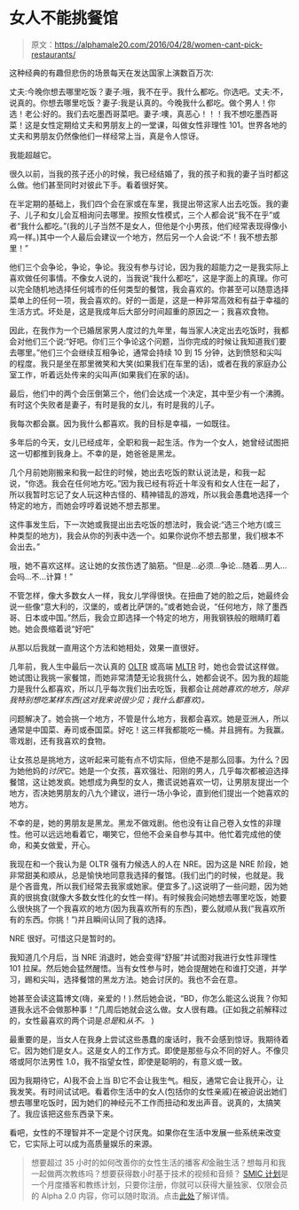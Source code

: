 # 女人不能挑餐馆

> 原文：<https://alphamale20.com/2016/04/28/women-cant-pick-restaurants/>

这种经典的有趣但悲伤的场景每天在发达国家上演数百万次:

丈夫:今晚你想去哪里吃饭？妻子:哦，我不在乎。我什么都吃。你选吧。丈夫:不，说真的。你想去哪里吃饭？妻子:我是认真的。今晚我什么都吃。做个男人！你选！老公:好的。我们去吃墨西哥菜吧。妻子:噢，真恶心！！！我不想吃墨西哥菜！这是女性定期给丈夫和男朋友上的一堂课，叫做女性非理性 101。世界各地的丈夫和男朋友仍然像他们一样经常上当，真是令人惊讶。

我能超越它。

很久以前，当我的孩子还小的时候，我已经结婚了，我的孩子和我的妻子当时都这么做。他们甚至同时对彼此下手。看着很好笑。

在半定期的基础上，我们四个会在家或在车里，我提出带这家人出去吃饭。我的妻子、儿子和女儿会互相询问去哪里。按照女性模式，三个人都会说“我不在乎”或者“我什么都吃。”(我的儿子当然不是女人，但他是个小男孩，他们经常表现得像小鸡一样。)其中一个人最后会建议一个地方，然后另一个人会说:“不！我不想去那里！”

他们三个会争论，争论，争论。我没有参与讨论，因为我的超能力之一是我实际上喜欢做任何事情。不像女人说的，当我说“我什么都吃”，这是字面上的真理。你可以完全随机地选择任何城市的任何类型的餐馆，我会喜欢的。你甚至可以随意选择菜单上的任何一项，我会喜欢的。好的一面是，这是一种非常高效和有益于幸福的生活方式。坏处是，这是我成年后大部分时间超重的原因之一；我喜欢食物。

因此，在我作为一个已婚居家男人度过的九年里，每当家人决定出去吃饭时，我都会对他们三个说:“好吧。你们三个争论这个问题，当你完成的时候让我知道我们要去哪里。”他们三个会继续互相争论，通常会持续 10 到 15 分钟，达到愤怒和尖叫的程度。我只是坐在那里微笑和大笑(如果我们在车里的话)，或者在我的家庭办公室工作，听着远处传来的尖叫声(如果我们在家的话)。

最后，他们中的两个会压倒第三个，他们会达成一个决定，其中至少有一个沸腾。有时这个失败者是妻子，有时是我的女儿，有时是我的儿子。

我每次都会赢。因为我什么都喜欢。我的目标是幸福，一如既往。

多年后的今天，女儿已经成年，全职和我一起生活。作为一个女人，她曾经试图把这一切都推到我身上。不幸的是，她爸爸是黑龙。

几个月前她刚搬来和我一起住的时候，她出去吃饭的默认说法是，和我一起说，“你选。我会在任何地方吃。”因为我已经有将近十年没有和女人住在一起了，所以我暂时忘记了女人玩这种古怪的、精神错乱的游戏，所以我会愚蠢地选择一个特定的地方，而她会哼哼着说她不想去那里。

这件事发生后，下一次她或我提出出去吃饭的想法时，我会说:“选三个地方(或三种类型的地方)，我会从你的列表中选一个。如果你说你不想去那里，我们根本不会出去。”

哦，她不喜欢这样。这让她的女孩伤透了脑筋。“但是...必须...争论...随着...男人…会吗...不...计算！”

不管怎样，像大多数女人一样，我女儿学得很快。在扭曲了她的脸之后，她最终会说一些像“意大利的，汉堡的，或者比萨饼的。”或者她会说，“任何地方，除了墨西哥、日本或中国。”然后，我会立即选择一个特定的地方，用我钢铁般的眼睛盯着她。她会畏缩着说“好吧”

从那以后我就一直用这个方法和她相处，效果一直很好。

几年前，我人生中最后一次认真的 [OLTR](https://blackdragonblog.com/glossary/#OLTR) 或高端 [MLTR](https://blackdragonblog.com/glossary/#MLTR) 时，她也会尝试这样做。她试图让我挑一家餐馆，而她非常清楚无论我挑什么，她都会说不。因为我的超能力是我什么都喜欢，所以几乎每次我们出去吃饭，我都会让*挑她喜欢的地方，除非我特别想吃某样东西(这对我来说很少见；我什么都喜欢)。*

问题解决了。她会挑一个地方，不管是什么地方，我都会喜欢。她是亚洲人，所以通常是中国菜、寿司或泰国菜。好吃！这三样我都能吃一桶。并且拥有。为我赢。零戏剧，还有我喜欢的食物。

让女孩总是挑地方，这听起来可能有点不切实际，但绝不是那么回事。为什么？因为她他妈的*讨厌*它。她是一个女孩，喜欢强壮、阳刚的男人，几乎每次都被迫选择餐馆，这让她发疯。她想成为典型的女人，撒谎说她喜欢一切，让男朋友提出一个地方，否决她男朋友的八九个建议，进行一场小争论，直到他们提出一个她喜欢的地方。

不幸的是，她的男朋友是黑龙。黑龙不做戏剧。他也没有让自己卷入女性的非理性。他可以远远地看着它，嘲笑它，但他不会亲自参与其中。他忙着完成他的使命，和美女做爱，开心。

我现在和一个我认为是 OLTR 强有力候选人的人在 NRE。因为这是 NRE 阶段，她非常甜美和顺从，总是愉快地同意我选择的餐馆。(我们出门的时候，也就是。我是个吝啬鬼，所以我们经常去我家或她家。便宜多了。)这说明了一些问题，因为她真的很挑食(就像大多数女性化的女性一样)。有时候我会问她想去哪里吃饭，她要么很快挑了一个我喜欢的地方(因为我喜欢所有的东西)，要么就顺从我(“我喜欢所有的东西。你挑！”)并且瞬间认同了我的选择。

NRE 很好。可惜这只是暂时的。

我知道几个月后，当 NRE 消退时，她会变得“舒服”并试图对我进行女性非理性 101 拉屎。然后她会猛然醒悟。当有女性参与时，她会提醒她在和谁打交道，并学习，踢和尖叫，选择餐馆的黑龙方法。她会讨厌的。我也不会在意。

她甚至会读这篇博文(嗨，亲爱的！).然后她会说，“BD，你怎么能这么说我？你知道我永远不会做那种事！”几周后她就会这么做。女人很有趣。(正如我之前解释过的，女性最喜欢的两个词是*总是*和*从不。* )

最重要的是，当女人在我身上尝试这些愚蠢的废话时，我不会感到惊讶。我期待着它。因为她们是女人。这是女人的工作方式。即使是那些与众不同的好人。不像贝塔或阿尔法男性 1.0，我不指望女性，即使是聪明的，有意义或一致。

因为我期待它，A)我不会上当 B)它不会让我生气。相反，通常它会让我开心，让我发笑。有时间试试吧。看着你生活中的女人(包括你的女性亲戚)在被迫说出她们想去哪里吃饭时，因为她们的神经元不工作而扭动和发出声音。说真的，太搞笑了。我应该把这些东西录下来。

看吧，女性的不理智并不一定是个讨厌鬼。如果你在生活中发展一些系统来改变它，它实际上可以成为高质量娱乐的来源。

> 想要超过 35 小时的如何改善你的女性生活的播客*和*金融生活？想每月和我一起做两次教练吗？想要获得数小时基于技术的视频和音频？ [SMIC 计划](https://alphamale20.kartra.com/page/vIL17)是一个月度播客和教练计划，只要你注册，你就可以获得大量独家、仅限会员的 Alpha 2.0 内容，你可以随时取消。点击[此处](https://alphamale20.kartra.com/page/vIL17)了解详情。
> 
> 